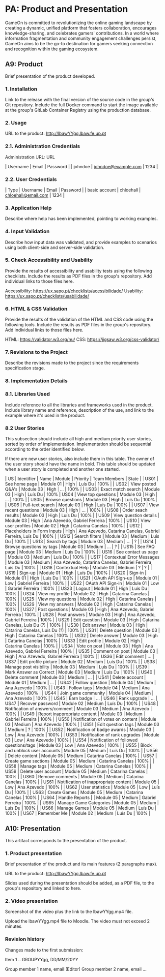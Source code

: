 # PA: Product and Presentation

GameOn is committed to revolutionizing the online gaming landscape by creating a dynamic, unified platform that fosters collaboration, encourages knowledge-sharing, and celebrates gamers' contributions. In a world where information fragmentation and community engagement challenges persist, GameOn aims to be the go-to destination for gamers seeking connection and recognition within the gaming ecosystem.

## A9: Product
Brief presentation of the product developed.

### 1. Installation
Link to the release with the final version of the source code in the group's Git repository.
Include the full Docker command to start the image available at the group's GitLab Container Registry using the production database.

### 2. Usage
URL to the product: http://lbawYYgg.lbaw.fe.up.pt

### 2.1. Administration Credentials
Administration URL: URL

| Username | Email |	Password |
| johndoe | johndoe@example.com |	1234 |

### 2.2. User Credentials

| Type	| Username	| Email | Password |
| basic account |	chloehall	| chloehall@email.com | 1234 |

### 3. Application Help
Describe where help has been implemented, pointing to working examples.

### 4. Input Validation
Describe how input data was validated, and provide examples to scenarios using both client-side and server-side validation.

### 5. Check Accessibility and Usability
Provide the results of accessibility and usability tests using the following checklists. Include the results as PDF files in the group's repository. Add individual links to those files here.

Accessibility: https://ux.sapo.pt/checklists/acessibilidade/
Usability: https://ux.sapo.pt/checklists/usabilidade/

### 6. HTML & CSS Validation
Provide the results of the validation of the HTML and CSS code using the following tools. Include the results as PDF files in the group's repository. Add individual links to those files here.

HTML: https://validator.w3.org/nu/
CSS: https://jigsaw.w3.org/css-validator/

### 7. Revisions to the Project
Describe the revisions made to the project since the requirements specification stage.

### 8. Implementation Details
### 8.1. Libraries Used
Include reference to all the libraries and frameworks used in the product.
Include library name and reference, description of the use, and link to the example where it's used in the product.

### 8.2 User Stories
This subsection should include all high and medium priority user stories, sorted by order of implementation. Implementation should be sequential according to the order identified below.

If there are new user stories, also include them in this table. The owner of the user story should have the name in bold. This table should be updated when a user story is completed and another one started.

| US | Identifier |	Name |	Module	| Priority |	Team Members |	State |
| US01	| See home page |	Module 01 |	High |	Luís Du |	100% |
| US02	| View posted Q&A's |	Module 03 |	High |	... |	100% |
| US03	| Exact match search |	Module 03 | High |	Luís Du |	100%
| US04	| View top questions | Module 03 | High |	... | 100% |
| US05 | Browse questions | Module 03 | High | Luís Du | 100% |
| US06 | Full-text search | Module 03 | High | Luís Du | 100% |
| US07 | View recent questions | Module 03 | High | ... | 100% |
| US08 | Order seach results | Module 03 | High | Luís Du | 100% |
| US09 | View question details | Module 03 | High | Ana Azevedo, Gabriel Ferreira | 100% |
| US10 | View user profiles | Module 02 | High | Catarina Canelas | 100% |
| US12 | Placeholders in Form Inputs | High | Ana Azevedo, Catarina Canelas, Gabriel Ferreira, Luís Du | 100% |
| US12 | Search filters | Module 03 | Medium | Luís Du | 100% |
| US13 | Search by tags | Module 03 | Medium | ... | ? |
| US14 | Browse questions by tags | Module 03 | Medium | ... | ? |
| US15 | See FAQ page | Module 03 | Medium | Luís Du | 100% |
| US16 | See contact us page | Module 03 | Medium | Luís Du | 100% |
| US17 | Contextual Error Messages | Module 03 | Medium | Ana Azevedo, Catarina Canelas, Gabriel Ferreira, Luís Du | 100% |
| US18 | Contextual Help | Module 03 | Medium | ? | ? |
| US19 | Sign-up | Module 01 | High | Luís Du | 100% |
| US20 | Sign-in | Module 01 | High | Luís Du | 100% |
| US21 | OAuth API Sign-up | Module 01 | Low | Gabriel Ferreira | 100% |
| US22 | OAuth API Sign-in | Module 01 | Low | Gabriel Ferreira | 100% |
| US23 | Logout | Module 01 | High | Luís Du | 100% |
| US24 | View my profile | Module 02 | High | Catarina Canelas | 100% |
| US25 | View my questions | Module 02 | High | Catarina Canelas | 100% |
| US26 | View my answers | Module 02 | High | Catarina Canelas | 100% |
| US27 | Post questions | Module 03 | High | Ana Azevedo, Gabriel Ferreira | 100% |
| US28 | Post answers | Module 03 | High | Ana Azevedo, Gabriel Ferreira | 100% |
| US29 | Edit question | Module 03 | High | Catarina Canelas, Luís Du (?) | 100% |
| US30 | Edit answer | Module 03 | High | Catarina Canelas, Luís Du (?) | 100% |
| US31 | Delete question | Module 03 | High | Catarina Canelas | 100% |
| US32 | Delete answer | Module 03 | High | Catarina Canelas | 100% |
| US33 | Edit profile | Module 02 | High | Catarina Canelas | 100% |
| US34 | Vote on post | Module 03 | High | Ana Azevedo, Gabriel Ferreira | 100% |
| US35 | Comment on post | Module 03 | High | Ana Azevedo, Gabriel Ferreira | 100% |
| US36 | Edit comment | ...
| US37 | Edit profile picture | Module 02 | Medium | Luís Du | 100% |
| US38 | Manage post visibility | Module 03 | Medium | Luís Du | 100% |
| US39 | Mark Answer as Correct | Module 03 | Medium | Luís Du | 100% |
| US40 | Delete comment | Module 03 | Medium | ... |
| US41 | Delete account | Module 01 | Medium | ... |
| US42 | Follow question | Module 04 | Medium | Ana Azevedo | 100% |
| US43 | Follow tags | Module 04 | Medium | Ana Azevedo | 100% |
| US44 | Join game community | Module 04 | Medium | Ana Azevedo | 100% |
| US45 | Earn badge | ...
| US46 | Rank upgrade | ...
| US47 | Recover password | Module 02 | Medium | Luís Du | 100% |
| US48 | Notification of answers/comment | Module 03 | Medium | Ana Azevedo | 100% |
| US49 | Report inappropriate content | Module 03 | Medium | Gabriel Ferreira | 100% |
| US50 | Notification of votes on content | Module 03 | Medium | Ana Azevedo | 100% |
| US51 | Edit question tags | Module 03 | Medium | ? | 100% |
| US52 | Notification of badge awards | Module 03 | Low | Ana Azevedo | 100% |
| US53 | Notification of rank upgrades | Module 03 | Low | Ana Azevedo | 100% |
| US54 | Notification of followed questions/tags | Module 03 | Low | Ana Azevedo | 100% |
| US55 | Block and unblock user accounts | Module 05 | Medium | Luís Du | 100% |
| US56 | Delete content | Module 05 | Medium | Catarina Canelas | 100% |
| US57 | Create game sections | Module 05 | Medium | Catarina Canelas | 100% |
| US58 | Manage tags | Module 05 | Medium | Catarina Canelas | 100% | 
| US59 | Delete user account | Module 05 | Medium | Catarina Canelas | 100% | 
| US60 | Remove comments | Module 05 | Medium | Catarina Canelas | 100% | 
| US61 | Notification of inappropriate content | Module 05 | Low | Ana Azevedo | 100% | 
| US62 | User statistics | Module 05 | Low | Luís Du | 100% | 
| US63 | Create Games | Module 05 | Medium | Catarina Canelas | 100% | 
| US64 | Handle Reports | | Module 05 | Medium | Gabriel Ferreira | 100% | 
| US65 | Manage Game Categories | Module 05 | Medium | Luís Du | 100% | 
| US66 | Manage Games | Module 05 | Medium | Luís Du | 100% | 
| US67 | Remember Me | Module 02 | Medium | Luís Du | 100% | 

## A10: Presentation
This artifact corresponds to the presentation of the product.

### 1. Product presentation
Brief presentation of the product and its main features (2 paragraphs max).

URL to the product: http://lbawYYgg.lbaw.fe.up.pt

Slides used during the presentation should be added, as a PDF file, to the group's repository and linked to here.

### 2. Video presentation
Screenshot of the video plus the link to the lbawYYgg.mp4 file.

Upload the lbawYYgg.mp4 file to Moodle.
The video must not exceed 2 minutes.

### Revision history
Changes made to the first submission:

Item 1
..
GROUPYYgg, DD/MM/20YY

Group member 1 name, email (Editor)
Group member 2 name, email
...